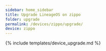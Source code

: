```yaml
---
sidebar: home_sidebar
title: Upgrade LineageOS on zippo
folder: upgrade
permalink: /devices/zippo/upgrade/
device: zippo
---
```

{% include templates/device_upgrade.md %}
